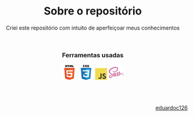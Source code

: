 <h1 align="center">Sobre o repositório</h1>

<p align="center">Criei este repositório com intuito de aperfeiçoar meus conhecimentos</p>

<br>

<h3 align="center">Ferramentas usadas</h3>
<p align="center">

<img src="https://raw.githubusercontent.com/devicons/devicon/master/icons/html5/html5-original-wordmark.svg" width="40" height="40"/>
<img src="https://raw.githubusercontent.com/devicons/devicon/master/icons/css3/css3-original-wordmark.svg" width="40" height="40"/>
<img src="https://raw.githubusercontent.com/devicons/devicon/master/icons/javascript/javascript-original.svg" width="32" height="32"/>
<img src="https://raw.githubusercontent.com/devicons/devicon/master/icons/sass/sass-original.svg" alt="sass" width="40" height="40"/>
</p>

<br>
<br>
<p align="right"><a href="https://marcoseduardo.dev.br">eduardoc126</a></p>
